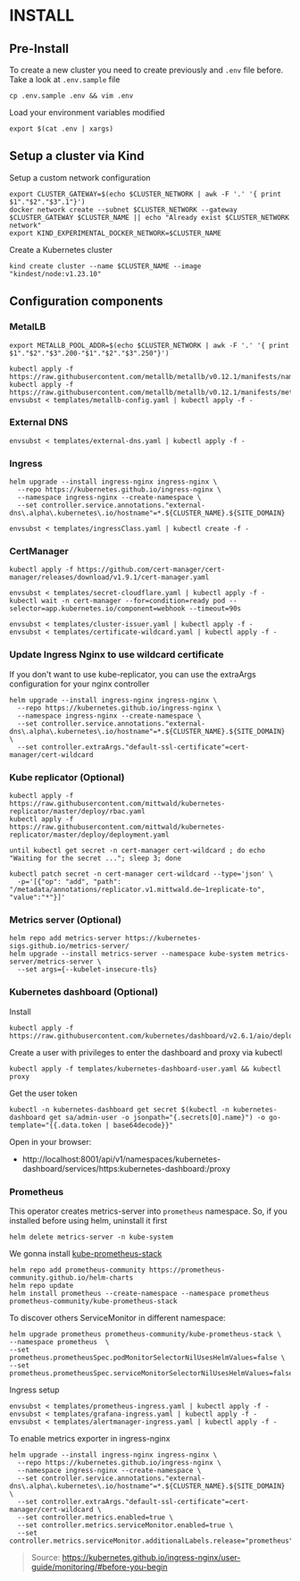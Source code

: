 # INSTALL

## Pre-Install

To create a new cluster you need to create previously and `.env` file before. Take a look at `.env.sample` file

```
cp .env.sample .env && vim .env
```

Load your environment variables modified
```
export $(cat .env | xargs)
```

## Setup a cluster via Kind


Setup a custom network configuration
```
export CLUSTER_GATEWAY=$(echo $CLUSTER_NETWORK | awk -F '.' '{ print $1"."$2"."$3".1"}')
docker network create --subnet $CLUSTER_NETWORK --gateway $CLUSTER_GATEWAY $CLUSTER_NAME || echo "Already exist $CLUSTER_NETWORK network"
export KIND_EXPERIMENTAL_DOCKER_NETWORK=$CLUSTER_NAME
```

Create a Kubernetes cluster 

```
kind create cluster --name $CLUSTER_NAME --image "kindest/node:v1.23.10"
```

## Configuration components

### MetalLB

```
export METALLB_POOL_ADDR=$(echo $CLUSTER_NETWORK | awk -F '.' '{ print $1"."$2"."$3".200-"$1"."$2"."$3".250"}')
```
```
kubectl apply -f https://raw.githubusercontent.com/metallb/metallb/v0.12.1/manifests/namespace.yaml
kubectl apply -f https://raw.githubusercontent.com/metallb/metallb/v0.12.1/manifests/metallb.yaml
envsubst < templates/metallb-config.yaml | kubectl apply -f -
```

### External DNS

```
envsubst < templates/external-dns.yaml | kubectl apply -f -
```

### Ingress

```
helm upgrade --install ingress-nginx ingress-nginx \
  --repo https://kubernetes.github.io/ingress-nginx \
  --namespace ingress-nginx --create-namespace \
  --set controller.service.annotations."external-dns\.alpha\.kubernetes\.io/hostname"=*.${CLUSTER_NAME}.${SITE_DOMAIN}
```
```
envsubst < templates/ingressClass.yaml | kubectl create -f -
```

### CertManager

```
kubectl apply -f https://github.com/cert-manager/cert-manager/releases/download/v1.9.1/cert-manager.yaml
```
```
envsubst < templates/secret-cloudflare.yaml | kubectl apply -f -
kubectl wait -n cert-manager --for=condition=ready pod --selector=app.kubernetes.io/component=webhook --timeout=90s

envsubst < templates/cluster-issuer.yaml | kubectl apply -f -
envsubst < templates/certificate-wildcard.yaml | kubectl apply -f -
```

### Update Ingress Nginx to use wildcard certificate 

If you don't want to use kube-replicator, you can use the extraArgs configuration for your nginx controller
```
helm upgrade --install ingress-nginx ingress-nginx \
  --repo https://kubernetes.github.io/ingress-nginx \
  --namespace ingress-nginx --create-namespace \
  --set controller.service.annotations."external-dns\.alpha\.kubernetes\.io/hostname"=*.${CLUSTER_NAME}.${SITE_DOMAIN} \
  --set controller.extraArgs."default-ssl-certificate"=cert-manager/cert-wildcard
```

### Kube replicator (Optional)

```
kubectl apply -f https://raw.githubusercontent.com/mittwald/kubernetes-replicator/master/deploy/rbac.yaml
kubectl apply -f https://raw.githubusercontent.com/mittwald/kubernetes-replicator/master/deploy/deployment.yaml
```
```
until kubectl get secret -n cert-manager cert-wildcard ; do echo  "Waiting for the secret ..."; sleep 3; done

kubectl patch secret -n cert-manager cert-wildcard --type='json' \
  -p='[{"op": "add", "path": "/metadata/annotations/replicator.v1.mittwald.de~1replicate-to", "value":"*"}]'
```

### Metrics server (Optional)

```
helm repo add metrics-server https://kubernetes-sigs.github.io/metrics-server/
helm upgrade --install metrics-server --namespace kube-system metrics-server/metrics-server \
  --set args={--kubelet-insecure-tls}
```

### Kubernetes dashboard (Optional)

Install 
```
kubectl apply -f https://raw.githubusercontent.com/kubernetes/dashboard/v2.6.1/aio/deploy/recommended.yaml
```

Create a user with privileges to enter the dashboard and proxy via kubectl
```
kubectl apply -f templates/kubernetes-dashboard-user.yaml && kubectl proxy
```
Get the user token 
```
kubectl -n kubernetes-dashboard get secret $(kubectl -n kubernetes-dashboard get sa/admin-user -o jsonpath="{.secrets[0].name}") -o go-template="{{.data.token | base64decode}}"
```
Open in your browser: 

* http://localhost:8001/api/v1/namespaces/kubernetes-dashboard/services/https:kubernetes-dashboard:/proxy

### Prometheus

This operator creates metrics-server into `prometheus` namespace. So, if you installed before using helm, uninstall it first

```
helm delete metrics-server -n kube-system
``` 
We gonna install [kube-prometheus-stack](https://artifacthub.io/packages/helm/prometheus-community/kube-prometheus-stack)

```
helm repo add prometheus-community https://prometheus-community.github.io/helm-charts
helm repo update
helm install prometheus --create-namespace --namespace prometheus prometheus-community/kube-prometheus-stack
```

To discover others ServiceMonitor in different namespace:

```
helm upgrade prometheus prometheus-community/kube-prometheus-stack \
--namespace prometheus  \
--set prometheus.prometheusSpec.podMonitorSelectorNilUsesHelmValues=false \
--set prometheus.prometheusSpec.serviceMonitorSelectorNilUsesHelmValues=false
```

Ingress setup

```
envsubst < templates/prometheus-ingress.yaml | kubectl apply -f -
envsubst < templates/grafana-ingress.yaml | kubectl apply -f -
envsubst < templates/alertmanager-ingress.yaml | kubectl apply -f -
```

To enable metrics exporter in ingress-nginx 

```
helm upgrade --install ingress-nginx ingress-nginx \
  --repo https://kubernetes.github.io/ingress-nginx \
  --namespace ingress-nginx --create-namespace \
  --set controller.service.annotations."external-dns\.alpha\.kubernetes\.io/hostname"=*.${CLUSTER_NAME}.${SITE_DOMAIN} \
  --set controller.extraArgs."default-ssl-certificate"=cert-manager/cert-wildcard \
  --set controller.metrics.enabled=true \
  --set controller.metrics.serviceMonitor.enabled=true \
  --set controller.metrics.serviceMonitor.additionalLabels.release="prometheus"
```

> Source: https://kubernetes.github.io/ingress-nginx/user-guide/monitoring/#before-you-begin

